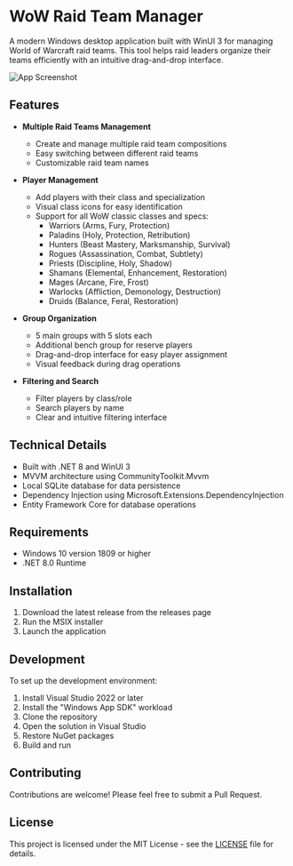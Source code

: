 # WoW Raid Team Manager

A modern Windows desktop application built with WinUI 3 for managing World of Warcraft raid teams. This tool helps raid leaders organize their teams efficiently with an intuitive drag-and-drop interface.

![App Screenshot](.github/screenshot.png)

## Features

- **Multiple Raid Teams Management**
  - Create and manage multiple raid team compositions
  - Easy switching between different raid teams
  - Customizable raid team names

- **Player Management**
  - Add players with their class and specialization
  - Visual class icons for easy identification
  - Support for all WoW classic classes and specs:
    - Warriors (Arms, Fury, Protection)
    - Paladins (Holy, Protection, Retribution)
    - Hunters (Beast Mastery, Marksmanship, Survival)
    - Rogues (Assassination, Combat, Subtlety)
    - Priests (Discipline, Holy, Shadow)
    - Shamans (Elemental, Enhancement, Restoration)
    - Mages (Arcane, Fire, Frost)
    - Warlocks (Affliction, Demonology, Destruction)
    - Druids (Balance, Feral, Restoration)

- **Group Organization**
  - 5 main groups with 5 slots each
  - Additional bench group for reserve players
  - Drag-and-drop interface for easy player assignment
  - Visual feedback during drag operations

- **Filtering and Search**
  - Filter players by class/role
  - Search players by name
  - Clear and intuitive filtering interface

## Technical Details

- Built with .NET 8 and WinUI 3
- MVVM architecture using CommunityToolkit.Mvvm
- Local SQLite database for data persistence
- Dependency Injection using Microsoft.Extensions.DependencyInjection
- Entity Framework Core for database operations

## Requirements

- Windows 10 version 1809 or higher
- .NET 8.0 Runtime

## Installation

1. Download the latest release from the releases page
2. Run the MSIX installer
3. Launch the application

## Development

To set up the development environment:

1. Install Visual Studio 2022 or later
2. Install the "Windows App SDK" workload
3. Clone the repository
4. Open the solution in Visual Studio
5. Restore NuGet packages
6. Build and run

## Contributing

Contributions are welcome! Please feel free to submit a Pull Request.

## License

This project is licensed under the MIT License - see the [LICENSE](LICENSE) file for details.